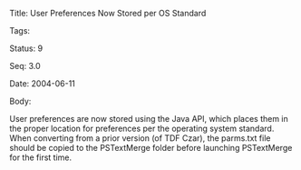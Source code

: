 Title:  User Preferences Now Stored per OS Standard

Tags:   

Status: 9

Seq:    3.0

Date:   2004-06-11

Body:

User preferences are now stored using the Java API, which places them in the proper location for preferences per the operating system standard. When converting from a prior version (of TDF Czar), the parms.txt file should be copied to the PSTextMerge folder before launching PSTextMerge for the first time.
